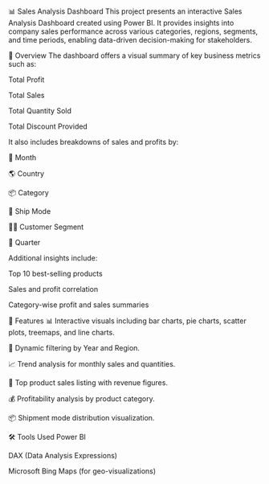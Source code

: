 📊 Sales Analysis Dashboard
This project presents an interactive Sales Analysis Dashboard created using Power BI. It provides insights into company sales performance across various categories, regions, segments, and time periods, enabling data-driven decision-making for stakeholders.

📌 Overview
The dashboard offers a visual summary of key business metrics such as:

Total Profit

Total Sales

Total Quantity Sold

Total Discount Provided

It also includes breakdowns of sales and profits by:

📅 Month

🌎 Country

📦 Category

🚚 Ship Mode

🧑‍💼 Customer Segment

📆 Quarter

Additional insights include:

Top 10 best-selling products

Sales and profit correlation

Category-wise profit and sales summaries

📑 Features
📊 Interactive visuals including bar charts, pie charts, scatter plots, treemaps, and line charts.

📌 Dynamic filtering by Year and Region.

📈 Trend analysis for monthly sales and quantities.

🥇 Top product sales listing with revenue figures.

💰 Profitability analysis by product category.

📦 Shipment mode distribution visualization.

🛠️ Tools Used
Power BI

DAX (Data Analysis Expressions)

Microsoft Bing Maps (for geo-visualizations)

